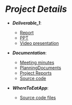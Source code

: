 # ***Project Details***
- ***Deliverable_1***: 
  - [Report](./Deliverable_1/Report_Deliverable_1.pdf)
  - [PPT](./Deliverable_1/PPT_Deliverable_1.pdf)
  - [Video presentation](./Deliverable_1/Presentation_Deliverable_1.mp4)

- ***Documentation***: 
  - [Meeting minutes](./Documentation/Meeting_Minutes)
  - [PlanningDocuments](./Documentation/Planning_Documents)
  - [Project Reports](./Documentation/Project_Reports)
  - [Source code](./Documentation/Source_Code)

- ***WhereToEatApp***:
  - [Source code files](./WhereToEatApp)